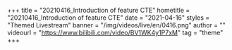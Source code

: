 +++
    title = "20210416_Introduction of feature CTE"
    hometitle = "20210416_Introduction of feature CTE"
    date = "2021-04-16"
    styles = "Themed Livestream"
    banner = "/img/videos/live/en/0416.png"
    author = ""
    videourl = "https://www.bilibili.com/video/BV1WK4y1P7xM" 
    tag = "theme"
+++
